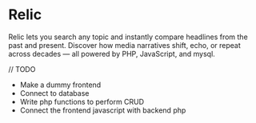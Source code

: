 # Relic
Relic lets you search any topic and instantly compare headlines from the past and present. Discover how media narratives shift, echo, or repeat across decades — all powered by PHP, JavaScript, and mysql.


// TODO
- Make a dummy frontend
- Connect to database
- Write php functions to perform CRUD
- Connect the frontend javascript with backend php